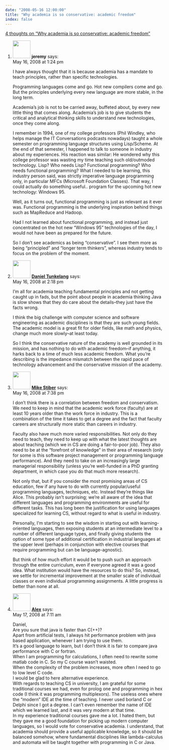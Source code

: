 ```yaml
---
date: "2008-05-16 12:00:00"
title: "Why academia is so conservative: academic freedom"
index: false
---
```


[4 thoughts on &ldquo;Why academia is so conservative: academic freedom&rdquo;](/lemire/blog/2008/05-16-why-academia-is-so-conservative-academic-freedom)

<ol class="comment-list">
<li id="comment-49915" class="comment even thread-even depth-1">
<div class="comment-author vcard">
<img alt src="https://secure.gravatar.com/avatar/a05d00c7d0b4dba76793b2dae0644bb0?s=56&#038;d=mm&#038;r=g" srcset="https://secure.gravatar.com/avatar/a05d00c7d0b4dba76793b2dae0644bb0?s=112&#038;d=mm&#038;r=g 2x" class="avatar avatar-56 photo" height="56" width="56" decoding="async" /> <b class="fn">jeremy</b> <span class="says">says:</span> </div>
<div class="comment-metadata"><time datetime="2008-05-16T13:24:51+00:00">May 16, 2008 at 1:24 pm</time></a> </div>
<div class="comment-content">
<p>I have always thought that it is because academia has a mandate to teach principles, rather than specific technologies. </p>
<p>Programming languages come and go. Hot new compilers come and go. But the principles underlying every new language are more stable, in the long term. </p>
<p>Academia&rsquo;s job is not to be carried away, buffeted about, by every new little thing that comes along. Academia&rsquo;s job is to give students the critical and analytical thinking skills to understand new technologies, once they come along.</p>
<p>I remember in 1994, one of my college professors (Phil Windley, who helps manage the IT Conversations podcasts nowadays) taught a whole semester on programming language structures using Lisp/Scheme. At the end of that semester, I happened to talk to someone in industry about my experiences. His reaction was similar: He wondered why this college professor was wasting my time teaching such old/outmoded technology. Lisp? Who needs Lisp? Functional programming? Who needs functional programming? What I needed to be learning, this industry person said, was strictly imperative language programming only, in particular MFCs (Microsoft Foundation Classes). That way, I could actually do something useful.. program for the upcoming hot new technology: Windows 95. </p>
<p>Well, as it turns out, functional programming is just as relevant as it ever was. Functional programming is the underlying inspiration behind things such as MapReduce and Hadoop. </p>
<p>Had I not learned about functional programming, and instead just concentrated on the hot new &ldquo;Windows 95&rdquo; technologies of the day, I would not have been as prepared for the future.</p>
<p>So I don&rsquo;t see academics as being &ldquo;conservative&rdquo;. I see them more as being &ldquo;principled&rdquo; and &ldquo;longer term thinkers&rdquo;, whereas industry tends to focus on the problem of the moment.</p>
</div>
</li>
<li id="comment-49916" class="comment odd alt thread-odd thread-alt depth-1">
<div class="comment-author vcard">
<img alt src="https://secure.gravatar.com/avatar/e9a1ce0b75918ac8c05ae1e83ebeab69?s=56&#038;d=mm&#038;r=g" srcset="https://secure.gravatar.com/avatar/e9a1ce0b75918ac8c05ae1e83ebeab69?s=112&#038;d=mm&#038;r=g 2x" class="avatar avatar-56 photo" height="56" width="56" decoding="async" /> <b class="fn"><a href="https://thenoisychannel.blogspot.com/" class="url" rel="ugc external nofollow">Daniel Tunkelang</a></b> <span class="says">says:</span> </div>
<div class="comment-metadata"><time datetime="2008-05-16T14:18:57+00:00">May 16, 2008 at 2:18 pm</time></a> </div>
<div class="comment-content">
<p>I&rsquo;m all for academia teaching fundamental principles and not getting caught up in fads, but the point about people in academia thinking Java is slow shows that they do care about the details&#8211;they just have the facts wrong.</p>
<p>I think the big challenge with computer science and software engineering as academic disciplines is that they are such young fields. The academic model is a great fit for older fields, like math and physics, change much more slowly&#8211;at least today.</p>
<p>So I think the conservative nature of the academy is well grounded in its mission, and has nothing to do with academic freedom&#8211;if anything, it harks back to a time of much less academic freedom. What you&rsquo;re describing is the impedance mismatch between the rapid pace of technology advancement and the conservative mission of the academy.</p>
</div>
</li>
<li id="comment-49917" class="comment even thread-even depth-1">
<div class="comment-author vcard">
<img alt src="https://secure.gravatar.com/avatar/dada9de44173d6c1b13691554ef8e974?s=56&#038;d=mm&#038;r=g" srcset="https://secure.gravatar.com/avatar/dada9de44173d6c1b13691554ef8e974?s=112&#038;d=mm&#038;r=g 2x" class="avatar avatar-56 photo" height="56" width="56" loading="lazy" decoding="async" /> <b class="fn"><a href="https://expert-opinion.blogspot.com/" class="url" rel="ugc external nofollow">Mike Stiber</a></b> <span class="says">says:</span> </div>
<div class="comment-metadata"><time datetime="2008-05-16T19:38:57+00:00">May 16, 2008 at 7:38 pm</time></a> </div>
<div class="comment-content">
<p>I don&rsquo;t think there is a correlation between freedom and conservatism. We need to keep in mind that the academic work force (faculty) are at least 10 years older than the work force in industry. This is a combination of the time it takes to get a degree and the fact that faculty careers are structurally more static than careers in industry.</p>
<p>Faculty also have much more varied responsibilities. Not only do they need to teach, they need to keep up with what the latest thoughts are about teaching (which we in CS are doing a fair-to-poor job). They also need to be at the &ldquo;forefront of knowledge&rdquo; in their area of research (only for some is this software project management or programming language performance). And they need to take on an increasingly large managerial responsibility (unless you&rsquo;re well-funded in a PhD granting department, in which case you do that much more research).</p>
<p>Not only that, but if you consider the most promising areas of CS education, few if any have to do with currently popular/useful programming languages, techniques, etc. Instead they&rsquo;re things like Alice. This probably isn&rsquo;t surprising; we&rsquo;re all aware of the idea that different languages and programming environments are useful for different tasks. This has long been the justification for using languages specialized for learning CS, without regard to what is useful in industry.</p>
<p>Personally, I&rsquo;m starting to see the wisdom in starting out with learning-oriented languages, then exposing students at an intermediate level to a number of different language types, and finally giving students the option of some type of additional certification in industrial languages at the upper level (perhaps in conjunction with elective courses that require programming but can be language-agnostic).</p>
<p>But think of how much effort it would be to push such an approach through the entire curriculum, even if everyone agreed it was a good idea. What institution would have the resources to do this? So, instead, we settle for incremental improvement at the smaller scale of individual classes or even individual programming assignments. A little progress is better than none at all.</p>
</div>
</li>
<li id="comment-49918" class="comment odd alt thread-odd thread-alt depth-1">
<div class="comment-author vcard">
<img alt src="https://secure.gravatar.com/avatar/c37c50011af6c1e723d1c2252a1f9484?s=56&#038;d=mm&#038;r=g" srcset="https://secure.gravatar.com/avatar/c37c50011af6c1e723d1c2252a1f9484?s=112&#038;d=mm&#038;r=g 2x" class="avatar avatar-56 photo" height="56" width="56" loading="lazy" decoding="async" /> <b class="fn"><a href="https://alexandermikhalev.blogspot.com/" class="url" rel="ugc external nofollow">Alex</a></b> <span class="says">says:</span> </div>
<div class="comment-metadata"><time datetime="2008-05-17T07:11:55+00:00">May 17, 2008 at 7:11 am</time></a> </div>
<div class="comment-content">
<p>Daniel,<br/>
Are you sure that java is faster than C(++)?<br/>
Apart from artificial tests, I always hit performance problem with java based application, whenever I am trying to use them.<br/>
It&rsquo;s a good language to learn, but I don&rsquo;t think it is fair to compare java performance with C or fortran.<br/>
When I am programming for calculations, I often need to rewrite some matlab code in C. So my C course wasn&rsquo;t waisted.<br/>
When the complexity of the problem increases, more often I need to go to low level C code.<br/>
I would be glad to here alternative experience.<br/>
With regards to teaching CS in university, I am grateful for some traditional courses we had, even for prolog one and programming in hex code (I think it was programming multiplexors). The useless ones where the &ldquo;modern&rdquo; IDE at the time of teaching. I never used borland C or Delphi since I got a degree. I can&rsquo;t even remember the name of IDE which we learned last, and it was very modern at that time.<br/>
In my experience traditional courses gave me a lot. I hated them, but they gave me a good foundation for picking up modern computer languages, so I would vote for conservative academia. I understand, that academia should provide a useful applicable knowledge, so it should be balanced somehow, where fundamental disciplines like lambda-calculus and automata will be taught together with programming in C or Java.</p>
</div>
</li>
</ol>
